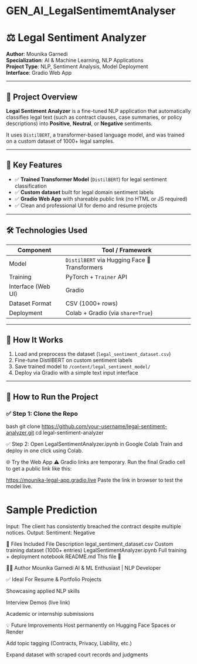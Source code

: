 # GEN_AI_LegalSentimemtAnalyser
# ⚖️ Legal Sentiment Analyzer

**Author**: Mounika Garnedi  
**Specialization**: AI & Machine Learning, NLP Applications  
**Project Type**: NLP, Sentiment Analysis, Model Deployment  
**Interface**: Gradio Web App  

---

## 📌 Project Overview

**Legal Sentiment Analyzer** is a fine-tuned NLP application that automatically classifies legal text (such as contract clauses, case summaries, or policy descriptions) into **Positive**, **Neutral**, or **Negative** sentiments.

It uses `DistilBERT`, a transformer-based language model, and was trained on a custom dataset of 1000+ legal samples.

---

## 🎯 Key Features

- ✅ **Trained Transformer Model** (`DistilBERT`) for legal sentiment classification  
- ✅ **Custom dataset** built for legal domain sentiment labels  
- ✅ **Gradio Web App** with shareable public link (no HTML or JS required)  
- ✅ Clean and professional UI for demo and resume projects

---

## 🛠️ Technologies Used

| Component          | Tool / Framework                      |
|-------------------|----------------------------------------|
| Model              | `DistilBERT` via Hugging Face 🤗 Transformers |
| Training           | PyTorch + `Trainer` API                |
| Interface (Web UI) | Gradio                                 |
| Dataset Format     | CSV (1000+ rows)                       |
| Deployment         | Colab + Gradio (via `share=True`)      |

---

## 🧠 How It Works

1. Load and preprocess the dataset (`legal_sentiment_dataset.csv`)
2. Fine-tune DistilBERT on custom sentiment labels
3. Save trained model to `/content/legal_sentiment_model/`
4. Deploy via Gradio with a simple text input interface

---

## 🚀 How to Run the Project

### ✅ Step 1: Clone the Repo

bash
git clone https://github.com/your-username/legal-sentiment-analyzer.git
cd legal-sentiment-analyzer


✅ Step 2: Open LegalSentimentAnalyzer.ipynb in Google Colab
Train and deploy in one click using Colab.

🌐 Try the Web App
⚠️ Gradio links are temporary. Run the final Gradio cell to get a public link like this:

https://mounika-legal-app.gradio.live
Paste the link in browser to test the model live.

# Sample Prediction
Input: The client has consistently breached the contract despite multiple notices.
Output: Sentiment: Negative

📂 Files Included
File	Description
legal_sentiment_dataset.csv	Custom training dataset (1000+ entries)
LegalSentimentAnalyzer.ipynb	Full training + deployment notebook
README.md	This file 📄

👩‍💻 Author
Mounika Garnedi
AI & ML Enthusiast | NLP Developer


✅ Ideal For
Resume & Portfolio Projects

Showcasing applied NLP skills

Interview Demos (live link)

Academic or internship submissions

💡 Future Improvements
Host permanently on Hugging Face Spaces or Render

Add topic tagging (Contracts, Privacy, Liability, etc.)

Expand dataset with scraped court records and judgments


